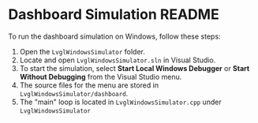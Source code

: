 # Dashboard Simulation README

To run the dashboard simulation on Windows, follow these steps:

1. Open the `LvglWindowsSimulator` folder.
2. Locate and open `LvglWindowsSimulator.sln` in Visual Studio.
3. To start the simulation, select **Start Local Windows Debugger** or **Start Without Debugging** from the Visual Studio menu.
4. The source files for the menu are stored in `LvglWindowsSimulator/dashboard`.
5. The "main" loop is located in `LvglWindowsSimulator.cpp` under `LvglWindowsSimulator`